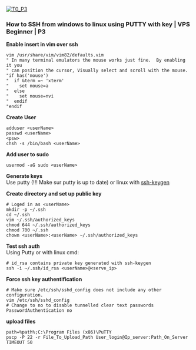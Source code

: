 [![T0_P3](https://img.youtube.com/vi/gCRiLKlUEa0/0.jpg)](https://www.youtube.com/watch?v=gCRiLKlUEa0)
###  How to SSH from windows to linux using PUTTY with key | VPS Beginner | P3
**Enable insert in vim over ssh**

```
vim /usr/share/vim/vim82/defaults.vim
" In many terminal emulators the mouse works just fine.  By enabling it you
" can position the cursor, Visually select and scroll with the mouse.
"if has('mouse')
"  if &term =~ 'xterm'
"    set mouse=a
"  else
"    set mouse=nvi
"  endif
"endif
```

**Create User**  
```
adduser <userName>
passwd <userName>
<psw> 
chsh -s /bin/bash <userName>
```

**Add user to sudo**  
```
usermod -aG sudo <userName>
```

**Generate keys**    
Use putty (!!! Make sur putty is up to date) or linux with [ssh-keygen](https://www.server-world.info/en/note?os=Ubuntu_23.04&p=ssh&f=4)

**Create directory and set up public key**  
```
# Loged in as <userName>
mkdir -p ~/.ssh
cd ~/.ssh
vim ~/.ssh/authorized_keys
chmod 644 ~/.ssh/authorized_keys
chmod 700 ~/.ssh
chown <userName>:<userName> ~/.ssh/authorized_keys
```

**Test ssh auth**  
Using Putty or with linux cmd:
```
# id_rsa contains private key generated with ssh-keygen
ssh -i ~/.ssh/id_rsa <userName>@<serve_ip>
```

**Force ssh key authentification**  
```
# Make sure /etc/ssh/sshd_config does not include any other configuration.
vim /etc/ssh/sshd_config
# Change to no to disable tunnelled clear text passwords
PasswordAuthentication no
```
**upload files**  
```
path=%path%;C:\Program Files (x86)\PuTTY
pscp -P 22 -r File_To_Upload_Path User_login@Ip_server:Path_On_Server
TIMEOUT 50
```
